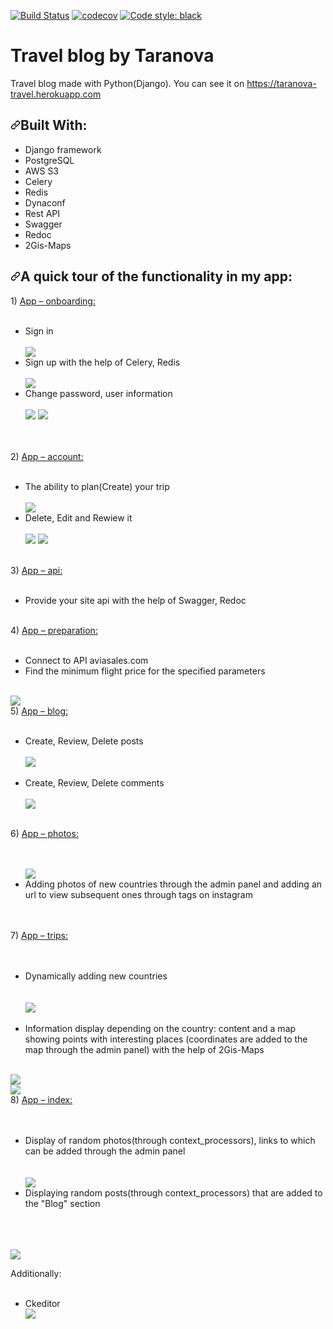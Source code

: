 [![Build Status](https://travis-ci.org/Anastasiya-Taranova/travel_blog_by_taranova.svg?branch=master)](https://travis-ci.org/Anastasiya-Taranova/travel_blog_by_taranova)
[![codecov](https://codecov.io/gh/Anastasiya-Taranova/travel_blog_by_taranova/branch/master/graph/badge.svg)](https://codecov.io/gh/Anastasiya-Taranova/travel_blog_by_taranova)
[![Code style: black](https://img.shields.io/badge/code%20style-black-000000.svg)](https://github.com/psf/black)

# Travel blog by Taranova
Travel blog made with Python(Django).
You can see it on https://taranova-travel.herokuapp.com
<h2><a id="user-content-built-with" class="anchor" aria-hidden="true" href="#built-with"><svg class="octicon octicon-link" viewBox="0 0 16 16" version="1.1" width="16" height="16" aria-hidden="true"><path fill-rule="evenodd" d="M7.775 3.275a.75.75 0 001.06 1.06l1.25-1.25a2 2 0 112.83 2.83l-2.5 2.5a2 2 0 01-2.83 0 .75.75 0 00-1.06 1.06 3.5 3.5 0 004.95 0l2.5-2.5a3.5 3.5 0 00-4.95-4.95l-1.25 1.25zm-4.69 9.64a2 2 0 010-2.83l2.5-2.5a2 2 0 012.83 0 .75.75 0 001.06-1.06 3.5 3.5 0 00-4.95 0l-2.5 2.5a3.5 3.5 0 004.95 4.95l1.25-1.25a.75.75 0 00-1.06-1.06l-1.25 1.25a2 2 0 01-2.83 0z"></path></svg></a>Built With:</h2>
<ul>
<li> Django framework</li>
<li> PostgreSQL</li>
<li> AWS S3 </li>
<li> Celery</li>
 <li> Redis</li>
 <li> Dynaconf</li>
  <li> Rest API</li>
 <li> Swagger</li>
 <li> Redoc</li>
  <li> 2Gis-Maps</li>

</ul>
<h2><a id="user-content-built-with" class="anchor" aria-hidden="true" href="#built-with"><svg class="octicon octicon-link" viewBox="0 0 16 16" version="1.1" width="16" height="16" aria-hidden="true"><path fill-rule="evenodd" d="M7.775 3.275a.75.75 0 001.06 1.06l1.25-1.25a2 2 0 112.83 2.83l-2.5 2.5a2 2 0 01-2.83 0 .75.75 0 00-1.06 1.06 3.5 3.5 0 004.95 0l2.5-2.5a3.5 3.5 0 00-4.95-4.95l-1.25 1.25zm-4.69 9.64a2 2 0 010-2.83l2.5-2.5a2 2 0 012.83 0 .75.75 0 001.06-1.06 3.5 3.5 0 00-4.95 0l-2.5 2.5a3.5 3.5 0 004.95 4.95l1.25-1.25a.75.75 0 00-1.06-1.06l-1.25 1.25a2 2 0 01-2.83 0z"></path></svg></a>A quick tour of the functionality in my app:</h2>
1) <a href="https://github.com/Anastasiya-Taranova/travel_blog_by_taranova/tree/master/src/apps/onboarding"> App – onboarding: </a> <br><br>
<ul> 
<li> Sign in </li><br>
 <img src="https://travel-taranova.s3.amazonaws.com/login.png"/><br>
<li> Sign up with the help of Celery, Redis </li><br>
 <img src="https://travel-taranova.s3.amazonaws.com/signup.png"><br>
<li> Change password, user information </li><br>
 <img src="https://travel-taranova.s3.amazonaws.com/change_password.png"/>
 <img src="https://travel-taranova.s3.amazonaws.com/edit_profile.png"/><br>
 <br>
 </ul><br>
2) <a href="https://github.com/Anastasiya-Taranova/travel_blog_by_taranova/tree/master/src/apps/account"> App – account: </a><br><br>
<ul> 
<li> The ability to plan(Create) your trip </li><br>
 <img src="https://travel-taranova.s3.amazonaws.com/new_trip.png"/><br>
<li> Delete, Edit and Rewiew it </li><br>
 <img src="https://travel-taranova.s3.amazonaws.com/review_trip.png"/>
 <img src="https://travel-taranova.s3.amazonaws.com/all_trips.png"/><br>
 </ul><br>
3) <a href="https://github.com/Anastasiya-Taranova/travel_blog_by_taranova/tree/master/src/apps/api"> App – api: </a><br><br>
<ul><li> Provide your site api with the help of Swagger, Redoc </li>
 </ul><br>
4) <a href="https://github.com/Anastasiya-Taranova/travel_blog_by_taranova/tree/master/src/apps/preparation"> App – preparation: </a><br><br>
<ul>
<li> Connect to API aviasales.com </li>
<li> Find the minimum flight price for the specified parameters </li>
 </ul><br>
  <img src="https://travel-taranova.s3.amazonaws.com/api.png"/><br>
5) <a href="https://github.com/Anastasiya-Taranova/travel_blog_by_taranova/tree/master/src/apps/blog"> App – blog: </a><br><br>
<ul>
<li> Create, Review, Delete posts </li><br>
  <img src="https://travel-taranova.s3.amazonaws.com/blog.png"/><br><br>
<li> Create, Review, Delete comments </li><br>
  <img src="https://travel-taranova.s3.amazonaws.com/comments.png"/><br>
 </ul><br>
6) <a href="https://github.com/Anastasiya-Taranova/travel_blog_by_taranova/tree/master/src/apps/photos"> App – photos: </a><br><br>
<ul><br>
 <img src="https://travel-taranova.s3.amazonaws.com/photos.png"/><br>
<li> Adding photos of new countries through the admin panel and adding an url to view subsequent ones through tags on instagram </li> </ul><br><br>
7) <a href="https://github.com/Anastasiya-Taranova/travel_blog_by_taranova/tree/master/src/apps/trips"> App – trips: </a><br><br><br>
<ul> <li> Dynamically adding new countries</li><br><br>
 <img src="https://travel-taranova.s3.amazonaws.com/added_new_countries.png"/><br><br>
<li> Information display depending on the country: content and a map showing points with interesting places (coordinates are added to the map through the admin panel) with the help of 2Gis-Maps</li></ul><br>
<img src="https://travel-taranova.s3.amazonaws.com/map.png"/><br>
 <img src="https://travel-taranova.s3.amazonaws.com/points_admin.png"/><br>
8) <a href="https://github.com/Anastasiya-Taranova/travel_blog_by_taranova/tree/master/src/apps/index"> App – index: </a><br><br><br>
<ul> <li>Display of random photos(through context_processors), links to which can be added through the admin panel</li><br><br>
 <img src="https://travel-taranova.s3.amazonaws.com/%D0%A1%D0%BD%D0%B8%D0%BC%D0%BE%D0%BA+%D1%8D%D0%BA%D1%80%D0%B0%D0%BD%D0%B0+2020-09-24+%D0%B2+21.38.46.png"><br>
<li> Displaying random posts(through context_processors) that are added to the "Blog" section</li></ul><br><br><br>
                                                                                     <img src="https://travel-taranova.s3.amazonaws.com/%D0%A1%D0%BD%D0%B8%D0%BC%D0%BE%D0%BA+%D1%8D%D0%BA%D1%80%D0%B0%D0%BD%D0%B0+2020-09-24+%D0%B2+21.38.35.png"><br>

Additionally:<br><br>
<ul> <li>Ckeditor<br>
<img src="https://travel-taranova.s3.amazonaws.com/ckeditor.png" /></li></ul<br>




